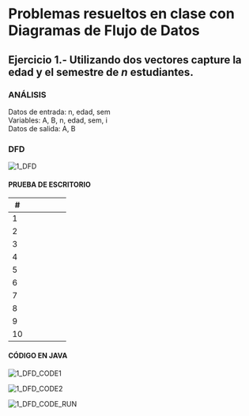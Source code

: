 # Problemas resueltos en clase con Diagramas de Flujo de Datos
## Ejercicio 1.- Utilizando dos vectores capture la edad y el semestre de _**n**_ estudiantes.
### ANÁLISIS
Datos de entrada: n, edad, sem\
Variables: A, B, n, edad, sem, i\
Datos de salida: A, B
### DFD
![1_DFD](https://user-images.githubusercontent.com/113320901/200151734-3e6f3e39-b306-41e9-87f7-08aeaf5c1b63.png)

#### PRUEBA DE ESCRITORIO
|#  |  |  |  |  |  |
| ----------- |----------- |----------- |----------- |----------- |----------- |
| 1 |  |  |  |  |  |
| 2 |  |  |  |  |  |
| 3 |  |  |  |  |  |
| 4 |  |  |  | |  |
| 5 |  |  | | |  |
| 6 |  |  | | |  |
| 7 |  |  | | |  |
| 8 |  |  | | |  |
| 9 |  |  | | |  |
| 10 |  |  | | |  |

#### CÓDIGO EN JAVA
![1_DFD_CODE1](https://user-images.githubusercontent.com/113320901/200151870-a553fb21-ac88-401c-8280-6810b960f093.png)

![1_DFD_CODE2](https://user-images.githubusercontent.com/113320901/200151871-6aeb6025-c78c-475f-9eed-8b3ff70d51ea.png)

![1_DFD_CODE_RUN](https://user-images.githubusercontent.com/113320901/200151873-086d95f6-67df-41ae-87ea-8610e4ccd83f.png)
